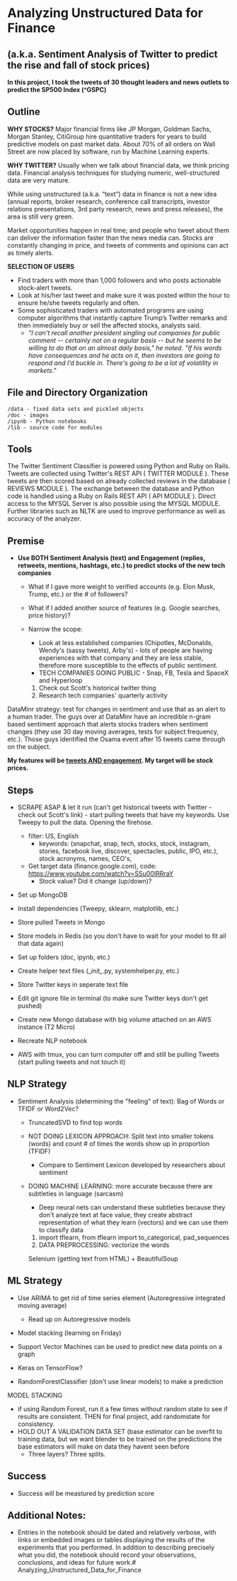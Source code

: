 # Analyzing Unstructured Data for Finance
## (a.k.a. Sentiment Analysis of Twitter to predict the rise and fall of stock prices)

**In this project, I took the tweets of 30 thought leaders and news outlets to predict the SP500 Index (^GSPC)**


## Outline

**WHY STOCKS?**
Major financial firms like JP Morgan, Goldman Sachs, Morgan Stanley, CitiGroup hire quantitative traders for years to build predictive models on past market data. About 70% of all orders on Wall Street are now placed by software, run by Machine Learning experts. 



**WHY TWITTER?**
Usually when we talk about financial data, we think pricing data. Financial analysis techniques for studying numeric, well-structured data are very mature. 

While using unstructured (a.k.a. “text”) data in finance is not a new idea (annual reports, broker research, conference call transcripts, investor relations presentations, 3rd party research, news and press releases), the area is still very green. 

Market opportunities happen in real time; and people who tweet about them can deliver the information faster than the news media can. Stocks are constantly changing in price, and tweets of comments and opinions can act as timely alerts.


**SELECTION OF USERS**
* Find traders with more than 1,000 followers and who posts actionable stock-alert tweets.
* Look at his/her last tweet and make sure it was posted within the hour to ensure he/she tweets regularly and often.
* Some sophisticated traders with automated programs are using computer algorithms that instantly capture Trump’s Twitter remarks and then immediately buy or sell the affected stocks, analysts said.
    * *"I can't recall another president singling out companies for public comment -- certainly not on a regular basis -- but he seems to be willing to do that on an almost daily basis," he noted. "If his words have consequences and he acts on it, then investors are going to respond and I’d buckle in. There's going to be a lot of volatility in markets."*


## File and Directory Organization

```
/data - fixed data sets and pickled objects
/doc - images
/ipynb - Python notebooks
/lib - source code for modules
```


## Tools

The Twitter Sentiment Classifier is powered using Python and Ruby on Rails. Tweets are collected using Twitter's REST API ( TWITTER MODULE ). These tweets are then scored based on already collected reviews in the database ( REVIEWS MODULE ). The exchange between the database and Python code is handled using a Ruby on Rails REST API ( API MODULE ). Direct access to the MYSQL Server is also possible using the MYSQL MODULE. Further libraries such as NLTK are used to improve performance as well as accuracy of the analyzer.


## Premise

* <b>Use BOTH Sentiment Analysis (text) and Engagement (replies, retweets, mentions, hashtags, etc.) to predict stocks of the new tech companies</b></br>
    * What if I gave more weight to verified accounts (e.g. Elon Musk, Trump, etc.) or the # of followers?
    * What if I added another source of features (e.g. Google searches, price history)?
    * Narrow the scope:
        * Look at less established companies (Chipotles, McDonalds, Wendy's (sassy tweets), Arby's) - lots of people are having experiences with that company and they are less stable, therefore more susceptible to the effects of public sentiment. 
        * TECH COMPANIES GOING PUBLIC - Snap, FB, Tesla and SpaceX and Hyperloop 
        
        1. Check out Scott's historical twitter thing
        2. Research tech companies' quarterly activity
 
DataMinr strategy: test for changes in sentiment and use that as an alert to a human trader. The guys over at DataMinr have an incredible n-gram based sentiment approach that alerts stocks traders when sentiment changes (they use 30 day moving averages, tests for subject frequency, etc.).  Those guys identified the Osama event after 15 tweets came through on the subject. 
 

<b>My features will be <u>tweets AND engagement</u>.
My target will be stock prices.</b>


## Steps
* SCRAPE ASAP & let it run (can't get historical tweets with Twitter - check out Scott's link) - start pulling tweets that have my keywords. Use Tweepy to pull the data. Opening the firehose. 
    * filter: US, English
        * keywords: (snapchat, snap, tech, stocks, stock, instagram, stories, facebook live, discover, spectacles, public, IPO, etc.), stock acronyms, names, CEO's,  
    * Get target data (finance.google.com), code: https://www.youtube.com/watch?v=SSu00IRRraY
        * Stock value? Did it change (up/down)? 
* Set up MongoDB
* Install dependencies (Tweepy, sklearn, matplotlib, etc.)
* Store pulled Tweets in Mongo
* Store models in Redis (so you don't have to wait for your model to fit all that data again)

* Set up folders (doc, ipynb, etc.)
* Create helper text files (\__init\__.py, systemhelper.py, etc.)
* Store Twitter keys in seperate text file 
* Edit git ignore file in terminal (to make sure Twitter keys don't get pushed)

* Create new Mongo database with big volume attached on an AWS instance (T2 Micro) 
* Recreate NLP notebook 
* AWS with tmux, you can turn computer off and still be pulling Tweets (start pulling tweets and not touch it)


## NLP Strategy
* Sentiment Analysis (determining the "feeling" of text): Bag of Words or TFIDF or Word2Vec?
    * TruncatedSVD to find top words 
    
    * NOT DOING LEXICON APPROACH: Split text into smaller tokens (words) and count # of times the words show up in proportion (TFIDF) 
        * Compare to Sentiment Lexicon developed by researchers about sentiment  
    * DOING MACHINE LEARNING: more accurate because there are subtleties in language (sarcasm)
        * Deep neural nets can understand these subtleties because they don't analyze text at face value, they create abstract representation of what they learn (vectors) and we can use them to classify data
        
        1. import tflearn, from tflearn import to_categorical, pad_sequences
        2. DATA PREPROCESSING: vectorize the words 
        
        Selenium (getting text from HTML) + BeautifulSoup

## ML Strategy
* Use ARIMA to get rid of time series element (Autoregressive integrated moving average)
    * Read up on Autoregressive models
* Model stacking (learning on Friday)
* Support Vector Machines can be used to predict new data points on a graph
* Keras on TensorFlow?

* RandomForestClassifier (don't use linear models) to make a prediction

MODEL STACKING

- if using Random Forest, run it a few times without random state to see if results are consistent. THEN for final project, add randomstate for consistency. 
- HOLD OUT A VALIDATION DATA SET (base estimator can be overfit to training data, but we want blender to be trained on the predictions the base estimators will make on data they havent seen before 
    - Three layers? Three splits. 

## Success
* Success will be meastured by prediction score

## Additional Notes:
* Entries in the notebook should be dated and relatively verbose, with links or embedded images or tables displaying the results of the experiments that you performed. In addition to describing precisely what you did, the notebook should record your observations, conclusions, and ideas for future work.# Analyzing_Unstructured_Data_for_Finance
